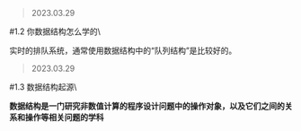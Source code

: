 >2023.03.29

#1.2 你数据结构怎么学的\

实时的排队系统，通常使用数据结构中的“队列结构”是比较好的。
>2023.03.29

#1.3 数据结构起源\

**数据结构是一门研究非数值计算的程序设计问题中的操作对象，以及它们之间的关系和操作等相关问题的学科**
